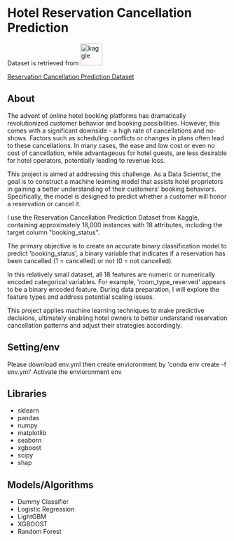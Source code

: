 # Hotel Reservation Cancellation Prediction

Dataset is retrieved from <img width="50" alt="kaggle" src="https://github.com/yunmiju/ReservationCancellationPrediction/assets/80064255/b3a0e156-ca5e-4148-bd21-0b7f7dbaa731">

[Reservation Cancellation Prediction Dataset](https://www.kaggle.com/datasets/gauravduttakiit/reservation-cancellation-prediction?select=train__dataset.csv)


## About

The advent of online hotel booking platforms has dramatically revolutionized customer behavior and booking possibilities. However, this comes with a significant downside - a high rate of cancellations and no-shows. Factors such as scheduling conflicts or changes in plans often lead to these cancellations. In many cases, the ease and low cost or even no cost of cancellation, while advantageous for hotel guests, are less desirable for hotel operators, potentially leading to revenue loss.

This project is aimed at addressing this challenge. As a Data Scientist, the goal is to construct a machine learning model that assists hotel proprietors in gaining a better understanding of their customers' booking behaviors. Specifically, the model is designed to predict whether a customer will honor a reservation or cancel it.

I use the Reservation Cancellation Prediction Dataset from Kaggle, containing approximately 18,000 instances with 18 attributes, including the target column "booking_status".

The primary objective is to create an accurate binary classification model to predict 'booking_status', a binary variable that indicates if a reservation has been cancelled (1 = cancelled) or not (0 = not cancelled).

In this relatively small dataset, all 18 features are numeric or numerically encoded categorical variables. For example, 'room_type_reserved' appears to be a binary encoded feature. During data preparation, I will explore the feature types and address potential scaling issues.

This project applies machine learning techniques to make predictive decisions, ultimately enabling hotel owners to better understand reservation cancellation patterns and adjust their strategies accordingly.


## Setting/env

Please download env.yml then create envioronment by 'conda env create -f env.yml'
Activate the envioronment env


## Libraries

- sklearn
- pandas
- numpy
- matplotlib
- seaborn
- xgboost
- scipy
- shap


## Models/Algorithms

- Dummy Classifier
- Logistic Regression
- LightGBM
- XGBOOST
- Random Forest



